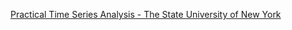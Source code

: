 [Practical Time Series Analysis - The State University of New York](https://www.coursera.org/learn/practical-time-series-analysis/home/welcome)
